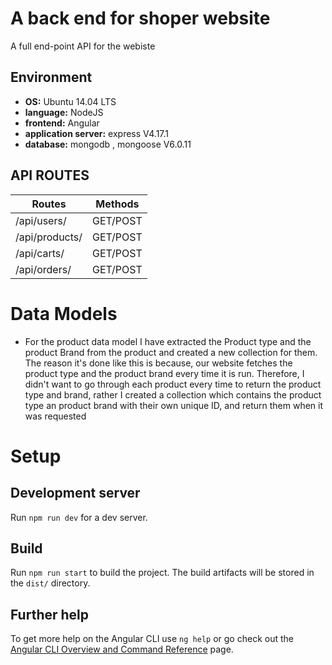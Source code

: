 # A back end for shoper website
A full end-point API for the webiste

## Environment

* __OS:__ Ubuntu 14.04 LTS
* __language:__ NodeJS
* __frontend:__ Angular
* __application server:__ express V4.17.1
* __database:__ mongodb , mongoose V6.0.11

## API ROUTES
| Routes            | Methods  |
| ----------------- | -------- |
| /api/users/       | GET/POST |
| /api/products/    | GET/POST |
| /api/carts/       | GET/POST |
| /api/orders/      | GET/POST |

# Data Models
* For the product data model I have extracted the Product type and the product Brand from the product and created a new collection for them. The reason it's done like this is because, our website fetches the product type and the product brand every time it is run. Therefore, I didn't want to go through each product every time to return the product type and brand, rather I created a collection which contains the product type an product brand with their own unique ID, and return them when it was requested
# Setup

## Development server

Run `npm run dev` for a dev server.

## Build

Run `npm run start` to build the project. The build artifacts will be stored in the `dist/` directory.

## Further help

To get more help on the Angular CLI use `ng help` or go check out the [Angular CLI Overview and Command Reference](https://angular.io/cli) page.
